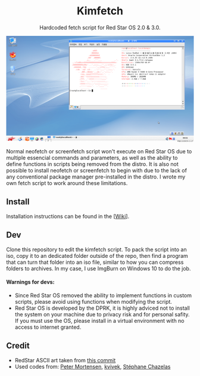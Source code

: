 
<h1 align="center">Kimfetch</h1>
<p align="center">Hardcoded fetch script for Red Star OS 2.0 &amp; 3.0.</p>
<p align="center">
    <img width="1080" src="https://github.com/JiayuanWen/kimfetch/blob/main/screenshots/screenshot1.png" alt="kimfetch screenshot 1">
</p>

Normal neofetch or screenfetch script won't execute on Red Star OS due to multiple essencial commands and parameters, as well as the ability to define functions in scripts being removed from the distro. It is also not possible to install neofetch or screenfetch to begin with due to the lack of any conventional package manager pre-installed in the distro. I wrote my own fetch script to work around these limitations. 

## Install
Installation instructions can be found in the [[Wiki](https://github.com/JiayuanWen/kimfetch/wiki)].

## Dev
Clone this repository to edit the kimfetch script. To pack the script into an iso, copy it to an dedicated folder outside of the repo, then find a program that can turn that folder into an iso file, similar to how you can compress folders to archives. In my case, I use ImgBurn on Windows 10 to do the job.  
#### Warnings for devs:
* Since Red Star OS removed the ability to implement functions in custom scripts, please avoid using functions when modifying the script.
* Red Star OS is developed by the DPRK, it is highly adviced not to install the system on your machine due to privacy risk and for personal safity. If you must use the OS, please install in a virtual environment with no access to internet granted. 

## Credit
* RedStar ASCII art taken from [this commit](https://github.com/dylanaraps/neofetch/commit/85eef19406a33b89841fc45a291c498ef100ad5c#diff-217319183016bd1258bd3cc9128aab333074f09e6d009094c032f7e6daee5dd4)
* Used codes from: [Peter Mortensen](https://github.com/PeterMortensen), [kvivek](https://stackoverflow.com/users/1982677/kvivek), [Stéphane Chazelas](https://unix.stackexchange.com/users/22565/st%c3%a9phane-chazelas)
